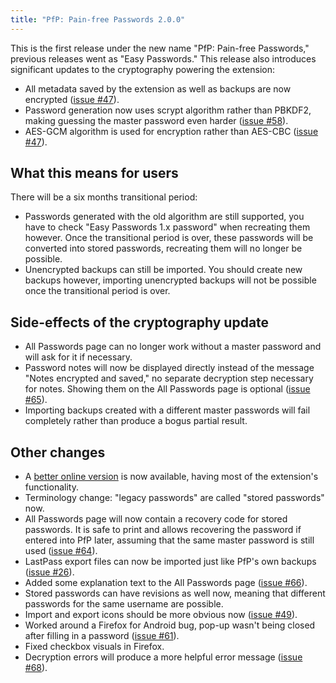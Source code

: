 ```yaml
---
title: "PfP: Pain-free Passwords 2.0.0"
---
```


This is the first release under the new name "PfP: Pain-free Passwords," previous releases went as "Easy Passwords." This release also introduces significant updates to the cryptography powering the extension:

* All metadata saved by the extension as well as backups are now encrypted ([issue #47](https://github.com/palant/pfp/issues/47)).
* Password generation now uses scrypt algorithm rather than PBKDF2, making guessing the master password even harder ([issue #58](https://github.com/palant/pfp/issues/58)).
* AES-GCM algorithm is used for encryption rather than AES-CBC ([issue #47](https://github.com/palant/pfp/issues/47)).

## What this means for users

There will be a six months transitional period:

* Passwords generated with the old algorithm are still supported, you have to check "Easy Passwords 1.x password" when recreating them however. Once the transitional period is over, these passwords will be converted into stored passwords, recreating them will no longer be possible.
* Unencrypted backups can still be imported. You should create new backups however, importing unencrypted backups will not be possible once the transitional period is over.

## Side-effects of the cryptography update

* All Passwords page can no longer work without a master password and will ask for it if necessary.
* Password notes will now be displayed directly instead of the message "Notes encrypted and saved," no separate decryption step necessary for notes. Showing them on the All Passwords page is optional ([issue #65](https://github.com/palant/pfp/issues/65)).
* Importing backups created with a different master passwords will fail completely rather than produce a bogus partial result.

## Other changes

* A [better online version](https://pfp.works/webclient/) is now available, having most of the extension's functionality.
* Terminology change: "legacy passwords" are called "stored passwords" now.
* All Passwords page will now contain a recovery code for stored passwords. It is safe to print and allows recovering the password if entered into PfP later, assuming that the same master password is still used ([issue #64](https://github.com/palant/pfp/issues/64)).
* LastPass export files can now be imported just like PfP's own backups ([issue #26](https://github.com/palant/pfp/issues/26)).
* Added some explanation text to the All Passwords page ([issue #66](https://github.com/palant/pfp/issues/66)).
* Stored passwords can have revisions as well now, meaning that different passwords for the same username are possible.
* Import and export icons should be more obvious now ([issue #49](https://github.com/palant/pfp/issues/49)).
* Worked around a Firefox for Android bug, pop-up wasn't being closed after filling in a password ([issue #61](https://github.com/palant/pfp/issues/61)).
* Fixed checkbox visuals in Firefox.
* Decryption errors will produce a more helpful error message ([issue #68](https://github.com/palant/pfp/issues/68)).
